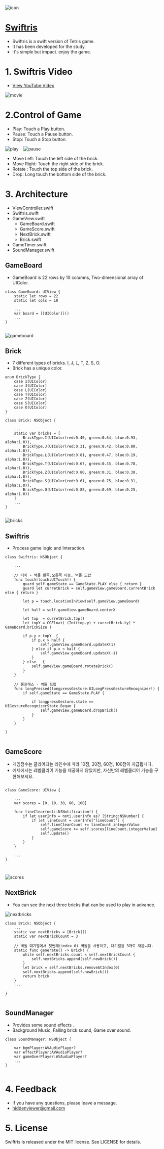 
![icon](http://cfile4.uf.tistory.com/image/22348541568283BF1A3886)
  
# [Swiftris](http://hiddenviewer.tistory.com/285)
- Swiftris is a swift version of Tetris game.   
- It has been developed for the study. 
- It's simple but impact. enjoy the game.

  




# 1. Swiftris Video
- [View YouTube Video](https://www.youtube.com/watch?v=iPihhGjGUl4)

![movie](http://cfile2.uf.tistory.com/image/256F5E455682A38006330E)  

# 2.Control of Game    
- Play: Touch a Play button.
- Pause: Touch a Pause button.
- Stop:  Touch a Stop button.

![play](http://cfile23.uf.tistory.com/image/26736A40568284E61EF175) &nbsp;&nbsp; ![pause](http://cfile7.uf.tistory.com/image/212DD44D568284F73EF275)
  

- Move Left: Touch the left side of the brick.
- Move Right: Touch the right side of the brick.
- Rotate : Touch the top side of the brick.
- Drop: Long touch the bottom side of the brick.



# 3. Architecture
- ViewController.swift
- Swiftris.swift
- GameView.swift  
	- GameBoard.swift
	- GameScore.swift
	- NextBrick.swift
	- Brick.swift
- GameTimer.swift
- SoundManager.swift


## GameBoard
- GameBoard is 22 rows by 10 columns, Two-dimensional array of UIColor. 
  
```  
class GameBoard: UIView {
	static let rows = 22
    static let cols = 10
    
    ...
	var board = [[UIColor]]()
	...
}
  
```  

![gameboard](http://cfile1.uf.tistory.com/image/241CD247568285DF1F6D67)



## Brick  
- 7 different types of bricks. I, J, L, T, Z, S, O.
- Brick has a unique color.

```  
enum BrickType {
    case I(UIColor)
    case J(UIColor)
    case L(UIColor)
    case T(UIColor)
    case Z(UIColor)
    case S(UIColor)
    case O(UIColor)
}  
  
class Brick: NSObject {
    
	...
    static var bricks = [
        BrickType.I(UIColor(red:0.40, green:0.64, blue:0.93, alpha:1.0)),
        BrickType.J(UIColor(red:0.31, green:0.42, blue:0.80, alpha:1.0)),
        BrickType.L(UIColor(red:0.81, green:0.47, blue:0.19, alpha:1.0)),
        BrickType.T(UIColor(red:0.67, green:0.45, blue:0.78, alpha:1.0)),
        BrickType.Z(UIColor(red:0.80, green:0.31, blue:0.38, alpha:1.0)),
        BrickType.S(UIColor(red:0.61, green:0.75, blue:0.31, alpha:1.0)),
        BrickType.O(UIColor(red:0.88, green:0.69, blue:0.25, alpha:1.0))
    ]
	...    
}
  
```  

![bricks](http://cfile22.uf.tistory.com/image/22088249568285F527987D)
  
  
  
## Swiftris
- Process game logic and Interaction.

```    
class Swiftris: NSObject {

	...
	
 	// 터치 - 벽돌 왼쪽,오른쪽 이동, 벽돌 드랍 
    func touch(touch:UITouch!) {
        guard self.gameState == GameState.PLAY else { return }
        guard let curretBrick = self.gameView.gameBoard.currentBrick else { return }
        
        let p = touch.locationInView(self.gameView.gameBoard)
        
        let half = self.gameView.gameBoard.centerX
        
        let top  = curretBrick.top()
        let topY = CGFloat( (Int(top.y) + curretBrick.ty) * GameBoard.brickSize )

        if p.y > topY  {
            if p.x > half {
                self.gameView.gameBoard.updateX(1)
            } else if p.x < half {
                self.gameView.gameBoard.updateX(-1)
            }
        } else   {
            self.gameView.gameBoard.rotateBrick()
        }
    }
	
	// 롱프레스 - 벽돌 드랍 
 	func longPressed(longpressGesture:UILongPressGestureRecognizer!) {
        if self.gameState == GameState.PLAY {

            if longpressGesture.state == UIGestureRecognizerState.Began {
                self.gameView.gameBoard.dropBrick()
            }
        }
    }

}
  
```  




## GameScore    
- 게임점수는 클리어되는 라인수에 따라 10점, 30점, 60점, 100점이 지급됩니다.    
- 예제에서는 레벨클리어 기능을 제공하지 않았지만, 자신만의 레벨클리어 기능을 구현해보세요.

```    

class GameScore: UIView {

	...
    var scores = [0, 10, 30, 60, 100]  
    
    func lineClear(noti:NSNotification!) {
        if let userInfo = noti.userInfo as? [String:NSNumber] {
            if let lineCount = userInfo["lineCount"] {
                self.lineClearCount += lineCount.integerValue
                self.gameScore += self.scores[lineCount.integerValue]
                self.update()
            }
        }
    }
    
    ...
}
    
  
```  


![scores](http://cfile26.uf.tistory.com/image/237E4D4C56828629180256)
  
## NextBrick  
- You can see the next three bricks that can be used to play in advance.
  
![nextbricks](http://cfile28.uf.tistory.com/image/23503C50568286632A920D)
  
```    
class Brick: NSObject {
	...
	static var nextBricks = [Brick]()
    static var nextBrickCount = 3
    
    // 벽돌 대기열에서 첫번째(index 0) 벽돌을 사용하고, 대기열을 3개로 채웁니다.
    static func generate() -> Brick! {
        while self.nextBricks.count < self.nextBrickCount {
            self.nextBricks.append(self.newBrick())
        }
        let brick = self.nextBricks.removeAtIndex(0)
        self.nextBricks.append(self.newBrick())
        return brick
    }
    ...

}
  
```  


## SoundManager   
- Provides some sound effects .
- Background Music, Falling brick sound, Game over sound.
  
```    
class SoundManager: NSObject {
   
    var bgmPlayer:AVAudioPlayer?
    var effectPlayer:AVAudioPlayer?
    var gameOverPlayer:AVAudioPlayer?
    ...
}
  
```  


# 4. Feedback  
-  If you have any questions, please leave a message.
- [hiddenviewer@gmail.com](hiddenviewer@gmail.com)



# 5. License
Swiftris is released under the MIT license. See LICENSE for details.


